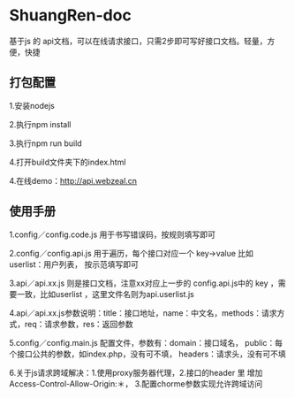 # ShuangRen-doc
基于js 的 api文档，可以在线请求接口，只需2步即可写好接口文档。轻量，方便，快捷
<div class="in_wrap">
    <h2 class="page-header">打包配置</h2>
    <p>1.安装nodejs</p>
    <p>2.执行npm install</p>
    <p>3.执行npm run build</p>
    <p>4.打开build文件夹下的index.html</p>
    <p>4.在线demo：<a href="http://api.webzeal.cn">http://api.webzeal.cn</a></p>
</div>

<div class="in_wrap in_wrap2">
    <h2 class="page-header">使用手册</h2>
    <p>1.config／config.code.js 用于书写错误码，按规则填写即可</p>
    <p>2.config／config.api.js 用于遍历，每个接口对应一个 key->value  比如 userlist：用户列表， 按示范填写即可</p>
    <p>3.api／api.xx.js 则是接口文档，注意xx对应上一步的 config.api.js中的 key ，需要一致，比如userlist ，这里文件名则为api.userlist.js</p>
    <p>4.api／api.xx.js参数说明：title：接口地址，name：中文名，methods：请求方式，req：请求参数，res：返回参数</p>
    <p>5.config／config.main.js 配置文件，参数有：domain：接口域名， public：每个接口公共的参数，如index.php，没有可不填， headers：请求头，没有可不填</p>
    <p>6.关于js请求跨域解决：1.使用proxy服务器代理，2.接口的header 里 增加Access-Control-Allow-Origin:＊， 3.配置chorme参数实现允许跨域访问</p>
</div>
